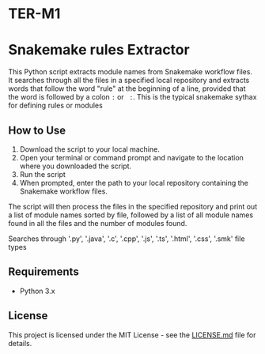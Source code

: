 # TER-M1


# Snakemake rules Extractor

This Python script extracts module names from Snakemake workflow files. It searches through all the files in a specified local repository and extracts words that follow the word "rule" at the beginning of a line, provided that the word is followed by a colon `:` or ` :`. This is the typical snakemake sythax for defining rules or modules

## How to Use

1. Download the script to your local machine.
2. Open your terminal or command prompt and navigate to the location where you downloaded the script.
3. Run the script
4. When prompted, enter the path to your local repository containing the Snakemake workflow files.

The script will then process the files in the specified repository and print out a list of module names sorted by file, followed by a list of all module names found in all the files and the number of modules found.

Searches through '.py', '.java', '.c', '.cpp', '.js', '.ts', '.html', '.css', '.smk' file types

## Requirements

- Python 3.x

## License

This project is licensed under the MIT License - see the [LICENSE.md](LICENSE.md) file for details.
